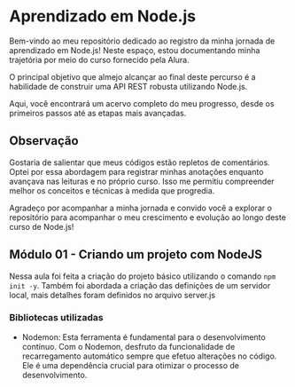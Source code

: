 # Aprendizado em Node.js
Bem-vindo ao meu repositório dedicado ao registro da minha jornada de aprendizado em Node.js! Neste espaço, estou documentando minha trajetória por meio do curso fornecido pela Alura.

O principal objetivo que almejo alcançar ao final deste percurso é a habilidade de construir uma API REST robusta utilizando Node.js.

Aqui, você encontrará um acervo completo do meu progresso, desde os primeiros passos até as etapas mais avançadas. 

## Observação 
Gostaria de salientar que meus códigos estão repletos de comentários. Optei por essa abordagem para registrar minhas anotações enquanto avançava nas leituras e no próprio curso. Isso me permitiu compreender melhor os conceitos e técnicas à medida que progredia.

Agradeço por acompanhar a minha jornada e convido você a explorar o repositório para acompanhar o meu crescimento e evolução ao longo deste curso de Node.js!

## Módulo 01 - Criando um projeto com NodeJS
Nessa aula foi feita a criação do projeto básico utilizando o comando `npm init -y`.
Também foi abordada a criação das definições de um servidor local, mais detalhes foram definidos no arquivo server.js

### Bibliotecas utilizadas
- Nodemon: Esta ferramenta é fundamental para o desenvolvimento contínuo. Com o Nodemon, desfruto da funcionalidade de recarregamento automático sempre que efetuo alterações no código. Ele é uma dependência crucial para otimizar o processo de desenvolvimento.
